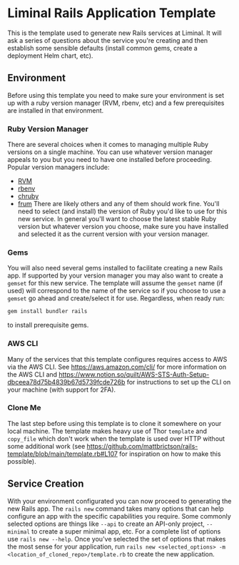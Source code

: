 # Liminal Rails Application Template
This is the template used to generate new Rails services at Liminal. It will ask a series of
questions about the service you're creating and then establish some sensible defaults (install
common gems, create a deployment Helm chart, etc).

## Environment
Before using this template you need to make sure your environment is set up with a ruby version
manager (RVM, rbenv, etc) and a few prerequisites are installed in that environment.

### Ruby Version Manager
There are several choices when it comes to managing multiple Ruby versions on a single machine. You
can use whatever version manager appeals to you but you need to have one installed before
proceeding. Popular version managers include:
* [RVM](https://rvm.io/)
* [rbenv](https://github.com/rbenv/rbenv)
* [chruby](https://github.com/postmodern/chruby)
* [frum](https://github.com/tako8ki/frum)
There are likely others and any of them should work fine. You'll need to select (and install) the
version of Ruby you'd like to use for this new service. In general you'll want to choose the
latest stable Ruby version but whatever version you choose, make sure you have installed and
selected it as the current version with your version manager.

### Gems
You will also need several gems installed to facilitate creating a new Rails app. If supported by
your version manager you may also want to create a `gemset` for this new service. The template will
assume the `gemset` name (if used) will correspond to the name of the service so if you choose to use
a `gemset` go ahead and create/select it for use. Regardless, when ready run:
```sh
gem install bundler rails
```
to install prerequisite gems.

### AWS CLI
Many of the services that this template configures requires access to AWS via the AWS CLI. See
https://aws.amazon.com/cli/ for more information on the AWS CLI and
https://www.notion.so/quilt/AWS-STS-Auth-Setup-dbceea78d75b4839b67d5739fcde726b for instructions to
set up the CLI on your machine (with support for 2FA).

### Clone Me
The last step before using this template is to clone it somewhere on your local machine. The
template makes heavy use of Thor `template` and `copy_file` which don't work when the template is
used over HTTP without some additional work (see
https://github.com/mattbrictson/rails-template/blob/main/template.rb#L107 for inspiration on how to
make this possible).

## Service Creation
With your environment configurated you can now proceed to generating the new Rails app. The `rails
new` command takes many options that can help configure an app with the specific capabilities you
require. Some commonly selected options are things like `--api` to create an API-only project,
`--minimal` to create a super minimal app, etc. For a complete list of options use `rails new
--help`. Once you've selected the set of options that makes the most sense for your application, run
`rails new <selected_options> -m <location_of_cloned_repo>/template.rb`
to create the new application.
